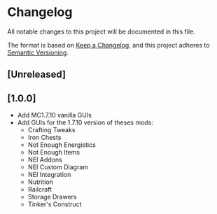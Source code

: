 # Changelog

All notable changes to this project will be documented in this file.

The format is based on [Keep a Changelog](//keepachangelog.com/en/1.0.0/),
and this project adheres to [Semantic Versioning](//semver.org/spec/v2.0.0.html).

## [Unreleased]

## [1.0.0]

- Add MC1.7.10 vanilla GUIs
- Add GUIs for the 1.7.10 version of theses mods:
  - Crafting Tweaks
  - Iron Chests
  - Not Enough Energistics
  - Not Enough Items
  - NEI Addons
  - NEI Custom Diagram
  - NEI Integration
  - Nutrition
  - Railcraft
  - Storage Drawers
  - Tinker's Construct
